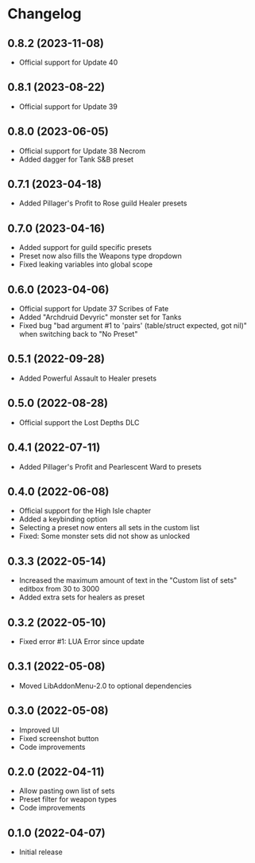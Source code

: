 # Changelog

## 0.8.2 (2023-11-08)
 - Official support for Update 40

## 0.8.1 (2023-08-22)
 - Official support for Update 39

## 0.8.0 (2023-06-05)
 - Official support for Update 38 Necrom
 - Added dagger for Tank S&B preset

## 0.7.1 (2023-04-18)
 - Added Pillager's Profit to Rose guild Healer presets

## 0.7.0 (2023-04-16)
 - Added support for guild specific presets
 - Preset now also fills the Weapons type dropdown
 - Fixed leaking variables into global scope

## 0.6.0 (2023-04-06)
 - Official support for Update 37 Scribes of Fate
 - Added "Archdruid Devyric" monster set for Tanks
 - Fixed bug "bad argument #1 to 'pairs' (table/struct expected, got nil)" when switching back to "No Preset"

## 0.5.1 (2022-09-28)
 - Added Powerful Assault to Healer presets

## 0.5.0 (2022-08-28)
 - Official support the Lost Depths DLC

## 0.4.1 (2022-07-11)
 - Added Pillager's Profit and Pearlescent Ward to presets

## 0.4.0 (2022-06-08)
 - Official support for the High Isle chapter
 - Added a keybinding option
 - Selecting a preset now enters all sets in the custom list
 - Fixed: Some monster sets did not show as unlocked

## 0.3.3 (2022-05-14)
 - Increased the maximum amount of text in the "Custom list of sets" editbox from 30 to 3000
 - Added extra sets for healers as preset

## 0.3.2 (2022-05-10)
 - Fixed error #1: LUA Error since update 

## 0.3.1 (2022-05-08)
 - Moved LibAddonMenu-2.0 to optional dependencies

## 0.3.0 (2022-05-08)
 - Improved UI
 - Fixed screenshot button
 - Code improvements

## 0.2.0 (2022-04-11)
 - Allow pasting own list of sets
 - Preset filter for weapon types
 - Code improvements

## 0.1.0 (2022-04-07)
 - Initial release